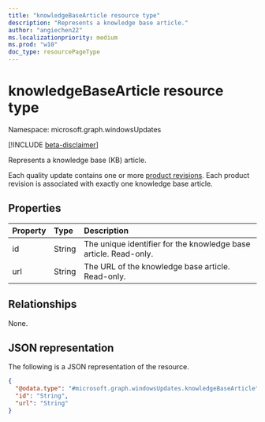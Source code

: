 ```yaml
---
title: "knowledgeBaseArticle resource type"
description: "Represents a knowledge base article."
author: "angiechen22"
ms.localizationpriority: medium
ms.prod: "w10"
doc_type: resourcePageType
---
```


# knowledgeBaseArticle resource type

Namespace: microsoft.graph.windowsUpdates

[!INCLUDE [beta-disclaimer](../../includes/beta-disclaimer.md)]

Represents a knowledge base (KB) article.

Each quality update contains one or more [product revisions](../resources/windowsupdates-productrevision.md). Each product revision is associated with exactly one knowledge base article.

## Properties

|Property|Type|Description|
|:---|:---|:---|
|id|String|The unique identifier for the knowledge base article. Read-only.|
|url|String|The URL of the knowledge base article. Read-only.|

## Relationships

None.

## JSON representation

The following is a JSON representation of the resource.

<!-- {
  "blockType": "resource",
  "keyProperty": "id",
  "@odata.type": "microsoft.graph.windowsUpdates.knowledgeBaseArticle",
  "openType": false
}
-->
``` json
{
  "@odata.type": "#microsoft.graph.windowsUpdates.knowledgeBaseArticle",
  "id": "String",
  "url": "String"
}
```
